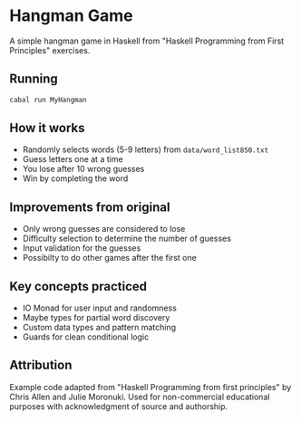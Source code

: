 # Hangman Game

A simple hangman game in Haskell from "Haskell Programming from First Principles" exercises.

## Running

```bash
cabal run MyHangman
```

## How it works

- Randomly selects words (5-9 letters) from `data/word_list850.txt`
- Guess letters one at a time
- You lose after 10 wrong guesses
- Win by completing the word

## Improvements from original
- Only wrong guesses are considered to lose
- Difficulty selection to determine the number of guesses
- Input validation for the guesses
- Possibilty to do other games after the first one

## Key concepts practiced

- IO Monad for user input and randomness
- Maybe types for partial word discovery
- Custom data types and pattern matching
- Guards for clean conditional logic

## Attribution

Example code adapted from "Haskell Programming from first principles" by Chris Allen and Julie Moronuki. Used for non-commercial educational purposes with acknowledgment of source and authorship.



